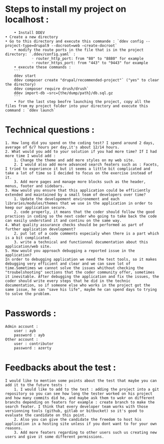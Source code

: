 # Steps to install my project on localhost : 
    	• Install DDEV
	• Create a new directory
	• Go to this directory and execute this commande : `ddev config --project-type=drupal9 --docroot=web –create-docroot`
    	• modify the route ports in the file that is in the project directory: `.ddev/config.yaml` :
        		◦ router_http_port: from "80" to "8880" for example
        		◦ router_https_port: from "443" to "9443" for example
    	• execute these commands :
		```
		ddev start
		ddev composer create "drupal/recommended-project"` ("yes" to clear the directory)
		ddev composer require drush/drush`
		ddev import-db –src={the/dump/path}/db.sql.gz
		```
    	• For the last step beofre launching the project, copy all the files from my project folder into your directory and execute this command : `ddev launch`

# Technical questions : 
	1. How long did you spend on the coding test? I spend around 2 days, average of 6/7 hours per day,it's about 12/14 hours.
	2. What would you add to your solution if you had more time? If I had more time I would add :
		1. Change the theme and add more styles on my web site. 
		2. I would also add more advanced search featers such as : Facets, I tried to experience it but it seems a little bit complicated and take a lot of time so I decided to focus on the exercise instead of it.
		3. Add more pages and manage more blocks such as the header, menus, footer and sidebars.
	3. How would you ensure that this application could be efficiently extended and maintained by a small team of developers over time?
		1. Update the developement environement and each libraries/modules/themes that we use in the application in order to keep our application secure.
		2. code properly, it means that the coder should follow the good practices in coding so the next coder who going to take back the code can easily understand it and continu on the same way.
	4. What quality assurance checks should be performed as part of further application development? 
		2. put lot of a code comments especialy when there is a part which is a bit complicated.
		3. write a technical and functionnal documentation about this application/web site. 
	5. How would you approach debugging a reported issue in the application?
	In order to debugging application we need the test tools, so it makes debugging very efficient and clear and we can save lot of time.Sometimes we cannot solve the issues whithout checking the "troubelshooting" sections that the coder community offer, sometimes it inevitable. After debugging the application and fix the issues, the coder should write every steps that he did in the technic documentation, so if someone else who works in the project got the same issue, he can "save his life", maybe he can spend days to trying to solve the problem.

# Passwords : 
	Admin account : 
		user : ayb
		password : ayb
	Other account :
		user : contributor
		password : azerty

# Feedbacks about the test : 
	I would like to mention some points about the test that maybe you can add it to the future tests :
		1. I would like to add to the test : adding the project into a git repository so you can see how long the tester worked on his project and how many commits did he, and maybe ask them to wokr on different branchs depending on featers for example : create branch to make the search feater. I think that every developer team works with those versionning tools (github, gitlab or bitbucket) so it's good to evaluate the candidate on this point.
		2. Also you can give the candidate the freedom to host his application in a hosting site unless if you dont want to for your own reasons.
		3. Add more featers regarding to other users such us creating new users and give it some different permissions.
